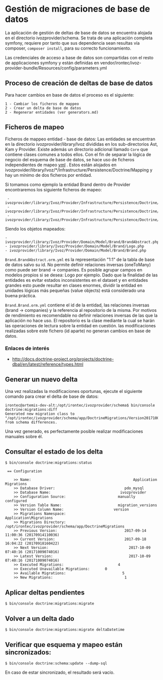 # Gestión de migraciones de base de datos

La aplicación de gestión de deltas de base de datos se encuentra alojada en el directorio ivozprovider/schema.
Se trata de una aplicación completa symfony, requiere por tanto que sus dependencia sean resultas vía composer,
`composer install`, para su correcto funcionamiento.

Las credenciales de acceso a base de datos son compartidas con el resto de applicaciones symfony y están definidas en
vendor/irontec/ivoz-provider-bundle/Resources/config/parameters.yml

## Proceso de creación de deltas de base de datos
Para hacer cambios en base de datos el proceso es el siguiente:

    1 - Cambiar los ficheros de mappeo
    2 - Crear un delta de base de datos
    2 - Regenerar entidades (ver generators.md)

## Ficheros de mapeo
Ficheros de mappeo entidad - base de datos:
Las entidades se encuentran en la directorio ivozprovider/library/Ivoz divididas en los sub-directorios
Ast, Kam y Provider. Existe además un directorio adicional llamado `Core` que contiene clases comunes a todos ellos. 
Con el fin de separar la lógica de negocio del esquema de base de datos, se hace uso de ficheros independientes de mapeo
[yml](http://docs.doctrine-project.org/projects/doctrine-orm/en/latest/reference/yaml-mapping.html) . Estos están
alojados en ivozprovider/library/Ivoz/*/Infrastructure/Persistence/Doctrine/Mapping y hay un mínimo de dos ficheros
por entidad.

Si tomamos como ejemplo la entidad Brand dentro de Provider encontraremos los siguiente ficheros de mapeo:

     - ivozprovider/library/Ivoz/Provider/Infrastructure/Persistence/Doctrine/Mapping/Brand.BrandAbstract.orm.yml
     - ivozprovider/library/Ivoz/Provider/Infrastructure/Persistence/Doctrine/Mapping/Brand.Logo.orm.yml
     - ivozprovider/library/Ivoz/Provider/Infrastructure/Persistence/Doctrine/Mapping/Brand.Brand.orm.yml

Siendo los objetos mapeados:

    - ivozprovider/library/Ivoz/Provider/Domain/Model/Brand/BrandAbstract.php
    - ivozprovider/library/Ivoz/Provider/Domain/Model/Brand/Logo.php
    - ivozprovider/library/Ivoz/Provider/Domain/Model/Brand/Brand.php

`Brand.BrandAbstract.orm.yml` es la representación "1:1" de la tabla de base de datos salvo su id. No permite
definir relaciones inversas (oneToMany) como puede ser brand -> companies. Es posible agrupar campos en modelos propios
si se desea: Logo por ejemplo. Dado que la finalidad de las entidades es evitar estados inconsistentes en el
dataset y en entidades grandes esto puede resultar en clases enormes, dividir la entidad en unidades lógicas
más pequeñas (value objects) está considerado una buena práctica.

`Brand.Brand.orm.yml` contiene el id de la entidad, las relaciones inversas (brand -> companies) y la referencia al
repositorio de la misma. Por motivos de rendimiento es recomendable no definir relaciones inversas de las que la
aplicación no hace uso. El repositorio es la clase mediante la cual se harán las operaciones de lectura sobre la
entidad en cuestión. las modificaciones realizadas sobre este fichero (id aparte) no generan cambios en base de datos.

### Enlaces de interés
 - http://docs.doctrine-project.org/projects/doctrine-dbal/en/latest/reference/types.html

## Generar un nuevo delta
Una vez realizadas la modificaciones oportunas, ejecute el siguiente comando para crear el delta de base de datos:

    irontec@artemis-dev-alt:/opt/irontec/ivozprovider/schema$ bin/console doctrine:migrations:diff
    Generated new migration class to "/opt/irontec/ivozprovider/schema/app/DoctrineMigrations/Version20171009074016.php" from schema differences.

Una vez generado, es perfectamente posible realizar modificaciones manuales sobre él.

## Consultar el estado de los delta

    $ bin/console doctrine:migrations:status

     == Configuration

        >> Name:                                               Application Migrations
        >> Database Driver:                                pdo_mysql
        >> Database Name:                                ivozprovider
        >> Configuration Source:                        manually configured
        >> Version Table Name:                          migration_versions
        >> Version Column Name:                       version
        >> Migrations Namespace:                      Application\Migrations
        >> Migrations Directory:                          /opt/irontec/ivozprovider/schema/app/DoctrineMigrations
        >> Previous Version:                               2017-09-14 11:00:36 (20170914110036)
        >> Current Version:                                2017-09-18 16:04:22 (20170918160422)
        >> Next Version:                                     2017-10-09 07:40:16 (20171009074016)
        >> Latest Version:                                   2017-10-09 07:40:16 (20171009074016)
        >> Executed Migrations:                         4
        >> Executed Unavailable Migrations:       0
        >> Available Migrations:                          5
        >> New Migrations:                                 1

## Aplicar deltas pendientes
    $ bin/console doctrine:migrations:migrate

## Volver a un delta dado
    $ bin/console doctrine:migrations:migrate deltaDatetime

## Verificar que esquema y mapeo están sincronizados:
    $ bin/console doctrine:schema:update --dump-sql

En caso de estar sincronizado, el resultado será vacío.
